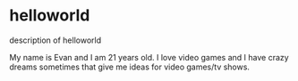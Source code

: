 # helloworld
description of helloworld

My name is Evan and I am 21 years old.  I love video games and I have crazy dreams sometimes that give me ideas for video games/tv shows.
